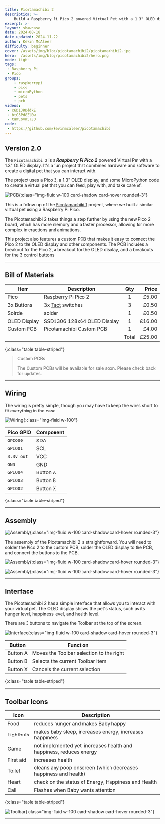 ```yaml
---
title: Picotamachibi 2
description: >-
    Build a Raspberry Pi Pico 2 powered Virtual Pet with a 1.3" OLED display and some MicroPython
excerpt: >-
layout: showcase
date: 2024-08-18
date_updated: 2024-11-22
author: Kevin McAleer
difficulty: beginner
cover: /assets/img/blog/picotamachibi2/picotamachibi2.jpg
hero:  /assets/img/blog/picotamachibi2/hero.png
mode: light
tags: 
 - Raspberry Pi
 - Pico
groups:
    - raspberrypi
    - pico
    - microPython
    - pets
    - pcb
videos:
 - c6D1JRDddkE
 - btG3Pd8ZlBw
 - taWCovWiTJ0
code:
 - https://github.com/kevinmcaleer/picotamachibi
---
```


## Version 2.0

The `Picotamachibi 2` is a ***Raspberry Pi Pico 2*** powered Virtual Pet with a 1.3" OLED display. It's a fun project that combines hardware and software to create a digital pet that you can interact with. 

The project uses a Pico 2, a 1.3" OLED display, and some MicroPython code to create a virtual pet that you can feed, play with, and take care of.

![PCB](/assets/img/blog/picotamachibi2/pico2.jpg){:class="img-fluid w-100 card-shadow card-hover rounded-3"}

This is a follow up of the [Picotamachibi 1](/learn/projects/picotamachibi) project, where we built a similar virtual pet using a Raspberry Pi Pico.

The Picotamachibi 2 takes things a step further by using the new Pico 2 board, which has more memory and a faster processor, allowing for more complex interactions and animations.

This project also features a custom PCB that makes it easy to connect the Pico 2 to the OLED display and other components. The PCB includes a breakout for the Pico 2, a breakout for the OLED display, and a breakouts for the 3 control buttons.

---

## Bill of Materials

Item         | Description                                      |  Qty  |  Price
-------------|--------------------------------------------------|:-----:|------:
Pico         | Raspberry Pi Pico 2                              |   1   |  £5.00
3x Buttons   | 3x [Tact](/resources/how_it_works/tact) switches |   3   |  £0.50
Solrde       | solder                                           |   1   |  £0.50
OLED Display | SSD1306 128x64 OLED Display                      |   1   | £16.00
Custom PCB   | Picotamachibi Custom PCB                         |   1   |  £4.00
             |                                                  | Total | £25.00
{:class="table table-striped"}

> Custom PCBs
>
> The Custom PCBs will be available for sale soon. Please check back for updates.

---

## Wiring

The wiring is pretty simple, though you may have to keep the wires short to fit everything in the case.

![Wiring](/assets/img/blog/picotamachibi2/wiring.jpg){:class="img-fluid w-100"}

Pico GPIO  | Component
-----------|----------
`GPIO00`   | SDA
`GPIO01`   | SCL
`3.3v out` | VCC
`GND`      | GND
`GPIO04`   | Button A
`GPIO03`   | Button B
`GPIO02`   | Button X
{:class="table table-striped"}

---

## Assembly

![Assembly](/assets/img/blog/picotamachibi2/pcb.jpg){:class="img-fluid w-100 card-shadow card-hover rounded-3"}

The assembly of the Picotamachibi 2 is straightforward. You will need to solder the Pico 2 to the custom PCB, solder the OLED display to the PCB, and connect the buttons to the PCB.

![Assembly](/assets/img/blog/picotamachibi2/picotamachibi2.jpg){:class="img-fluid w-100 card-shadow card-hover rounded-3"}

![Assembly](/assets/img/blog/picotamachibi2/pcb_layout.jpg){:class="img-fluid w-100 card-shadow card-hover rounded-3"}

---

## Interface

The Picotamachibi 2 has a simple interface that allows you to interact with your virtual pet. The OLED display shows the pet's status, such as its hunger level, happiness level, and health level.

There are 3 buttons to navigate the Toolbar at the top of the screen.

![Interface](/assets/img/blog/picotamachibi2/interface.jpg){:class="img-fluid w-100 card-shadow card-hover rounded-3"}

Button   | Function
---------|-----------------------------------------
Button A | Moves the Toolbar selection to the right
Button B | Selects the current Toolbar item
Button X | Cancels the current selection
{:class="table table-striped"}

---

## Toolbar Icons

Icon      | Description
----------|--------------------------------------------------------------------
Food      | reduces hunger and makes Baby happy
Lightbulb | makes baby sleep, increases energy, increases happiness
Game      | not implemented yet, increases health and happiness, reduces energy
First aid | increases health
Toilet    | cleans any poop onscreen (which decreases happiness and health)
Heart     | check on the status of Energy, Happiness and Health
Call      | Flashes when Baby wants attention
{:class="table table-striped"}

![Toolbar](/assets/img/blog/picotamachibi2/toolbar.jpg){:class="img-fluid w-100 card-shadow card-hover rounded-3"}

---
